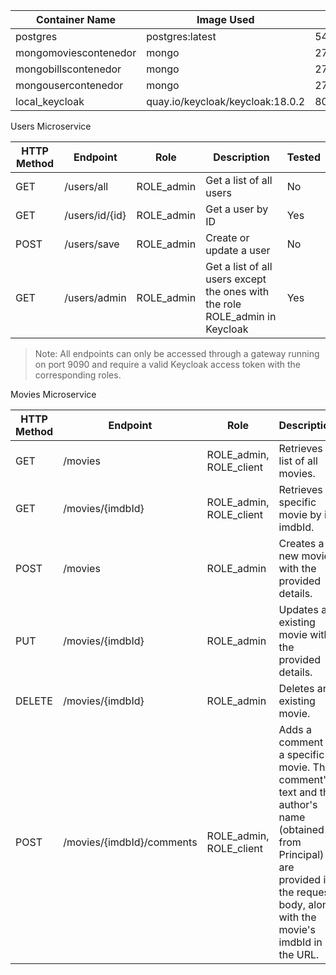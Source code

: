 | Container Name | Image Used                      | Port       | Username | Password |
| -------------- | ------------------------------ | ---------- | -------- | -------- |
| postgres       | postgres:latest                | 5439:5439  | postgres | 1234     |
| mongomoviescontenedor | mongo                   | 27018:27017 | usrmongo | pwdmongo |
| mongobillscontenedor | mongo                   | 27019:27017 | usrmongo | pwdmongo |
| mongousercontenedor  | mongo                   | 27020:27017 | usrmongo | pwdmongo |
| local_keycloak | quay.io/keycloak/keycloak:18.0.2 | 8082:8080  | admin    | admin    |

Users Microservice

| HTTP Method | Endpoint | Role | Description | Tested |
|-------------|----------|------|-------------|--------|
| GET         | /users/all | ROLE_admin | Get a list of all users | No    |
| GET         | /users/id/{id} | ROLE_admin | Get a user by ID | Yes    |
| POST        | /users/save | ROLE_admin | Create or update a user | No    |
| GET         | /users/admin | ROLE_admin | Get a list of all users except the ones with the role ROLE_admin in Keycloak | Yes    |

> Note: All endpoints can only be accessed through a gateway running on port 9090 and require a valid Keycloak access token with the corresponding roles.


Movies Microservice

| HTTP Method | Endpoint                      | Role                                | Description                                                                                                                                                                      | Tested |
|-------------|-------------------------------|-------------------------------------|----------------------------------------------------------------------------------------------------------------------------------------------------------------------------------|--------|
| GET         | /movies                             | ROLE_admin, ROLE_client             | Retrieves a list of all movies.                                                                                                                                                 | Yes    |
| GET         | /movies/{imdbId}                     | ROLE_admin, ROLE_client             | Retrieves a specific movie by its imdbId.                                                                                                                                       | No    |
| POST        | /movies                             | ROLE_admin                          | Creates a new movie with the provided details.                                                                                                                                  | No    |
| PUT         | /movies/{imdbId}                     | ROLE_admin                          | Updates an existing movie with the provided details.                                                                                                                            | No    |
| DELETE      | /movies/{imdbId}                     | ROLE_admin                          | Deletes an existing movie.                                                                                                                                                       | No    |
| POST        | /movies/{imdbId}/comments            | ROLE_admin, ROLE_client             | Adds a comment to a specific movie. The comment's text and the author's name (obtained from Principal) are provided in the request body, along with the movie's imdbId in the URL. | No    |

